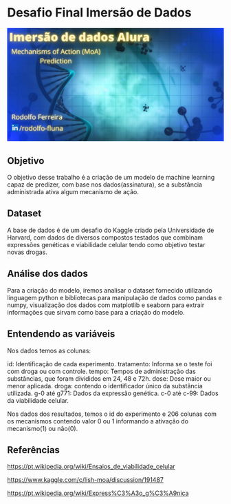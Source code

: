 # Desafio Final Imersão de Dados

<p align="center">
  <img src="banner.png" width="1000" title="imersão alura">
</p>

## Objetivo

  O objetivo desse trabalho é a criação de um modelo de machine learning capaz de predizer, com base nos dados(assinatura), se a substância administrada ativa algum mecanismo de ação.
  
 ## Dataset
 
  A base de dados é de um desafio do Kaggle criado pela Universidade de Harvard, com dados de diversos compostos testados que combinam expressões genéticas e viabilidade celular tendo como objetivo testar novas drogas.
  
## Análise dos dados
  Para a criação do modelo, iremos analisar o dataset fornecido utilizando linguagem python e bibliotecas para manipulação de dados como pandas e numpy, visualização dos dados com matplotlib e seaborn para extrair informações que sirvam como base para a criação do modelo.
  
## Entendendo as variáveis

  Nos dados temos as colunas:
  
  id: Identificação de cada experimento.
  tratamento: Informa se o teste foi com droga ou com controle.
  tempo: Tempos de administração das substâncias, que foram divididos em 24, 48 e 72h.
  dose: Dose maior ou menor aplicada.
  droga: contendo o identificador único da substância utilizada.
  g-0 até g771: Dados da expressão genética.
  c-0 até c-99: Dados da viabilidade celular.
  
  Nos dados dos resultados, temos o id do experimento e 206 colunas com os mecanismos contendo valor 0 ou 1 informando a ativação do mecanismo(1) ou não(0).
  
## Referências
  
https://pt.wikipedia.org/wiki/Ensaios_de_viabilidade_celular

https://www.kaggle.com/c/lish-moa/discussion/191487

https://pt.wikipedia.org/wiki/Express%C3%A3o_g%C3%A9nica
